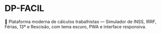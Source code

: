 # DP-FACIL
💼 Plataforma moderna de cálculos trabalhistas — Simulador de INSS, IRRF, Férias, 13º e Rescisão, com tema escuro, PWA e interface responsiva.
